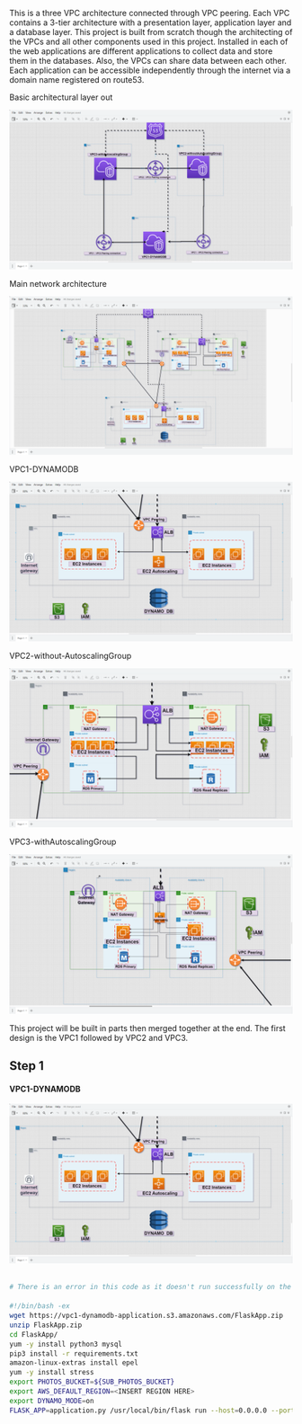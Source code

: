 
This is a three VPC architecture connected through VPC peering. Each VPC contains a 3-tier architecture with a presentation layer, application layer and a database layer. This project is built from scratch though the architecting of the VPCs and all other components used in this project. Installed in each of the web applications are different applications to collect data and store them in the databases. Also, the VPCs can share data between each other. Each application can be accessible independently through the internet via a domain name registered on route53.

Basic architectural layer out 

![three vpc connection archicture](images/20230726220815.png)

Main network architecture

![Alt text](images/20230726211950.png)

VPC1-DYNAMODB

![Alt text](images/20230726213450.png)

VPC2-without-AutoscalingGroup


![Alt text](images/20230726213725.png)

VPC3-withAutoscalingGroup

![Alt text](images/20230726213931.png)

This project will be built in parts then merged together at the end. The first design is the VPC1 followed by VPC2 and VPC3.


## Step 1

#### VPC1-DYNAMODB 

![Alt text](images/20230726221257.png)

```bash

# There is an error in this code as it doesn't run successfully on the Amazon linux User data page.

#!/bin/bash -ex
wget https://vpc1-dynamodb-application.s3.amazonaws.com/FlaskApp.zip
unzip FlaskApp.zip
cd FlaskApp/
yum -y install python3 mysql
pip3 install -r requirements.txt
amazon-linux-extras install epel
yum -y install stress
export PHOTOS_BUCKET=${SUB_PHOTOS_BUCKET}
export AWS_DEFAULT_REGION=<INSERT REGION HERE>
export DYNAMO_MODE=on
FLASK_APP=application.py /usr/local/bin/flask run --host=0.0.0.0 --port=80
```